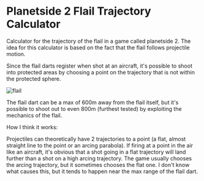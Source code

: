 # Planetside 2 Flail Trajectory Calculator

Calculator for the trajectory of the flail in a game called planetside 2. The idea for this calculator is based on the fact that the flail follows projectile motion.

Since the flail darts register when shot at an aircraft, it's possible to shoot into protected areas by choosing a point on the trajectory that is not within the protected sphere.

![flail](https://user-images.githubusercontent.com/26189199/148698658-47016547-4579-4ee8-a0ef-e962cf596528.png)

The flail dart can be a max of 600m away from the flail itself, but it's possible to shoot out to even 800m (furthest tested) by exploiting the mechanics of the flail. 

How I think it works: 

Projectiles can theoretically have 2 trajectories to a point (a flat, almost straight line to the point or an arcing parabola). If firing at a point in the air like an aircraft, it's obvious that a shot going in a flat trajectory will land further than a shot on a high arcing trajectory. The game usually chooses the arcing trajectory, but it sometimes chooses the flat one. I don't know what causes this, but it tends to happen near the max range of the flail dart.
